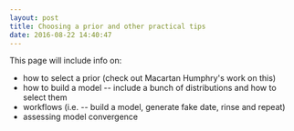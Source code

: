 ```yaml
---
layout: post
title: Choosing a prior and other practical tips
date: 2016-08-22 14:40:47
---
```


This page will include info on:
- how to select a prior (check out Macartan Humphry's work on this)
- how to build a model
	-- include a bunch of distributions and how to select them
- workflows (i.e. -- build a model, generate fake date, rinse and repeat)
- assessing model convergence
